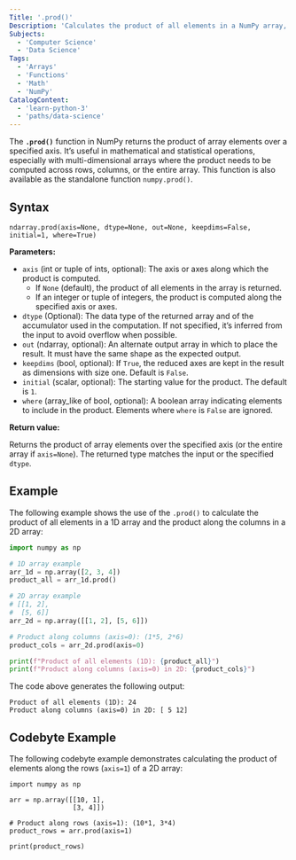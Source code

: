 ```yaml
---
Title: '.prod()'
Description: 'Calculates the product of all elements in a NumPy array, optionally along a specified axis.'
Subjects:
  - 'Computer Science'
  - 'Data Science'
Tags:
  - 'Arrays'
  - 'Functions'
  - 'Math'
  - 'NumPy'
CatalogContent:
  - 'learn-python-3'
  - 'paths/data-science'
---
```


The **`.prod()`** function in NumPy returns the product of array elements over a specified axis. It’s useful in mathematical and statistical operations, especially with multi-dimensional arrays where the product needs to be computed across rows, columns, or the entire array. This function is also available as the standalone function `numpy.prod()`.

## Syntax

```pseudo
ndarray.prod(axis=None, dtype=None, out=None, keepdims=False, initial=1, where=True)
```

**Parameters:**

- `axis` (int or tuple of ints, optional): The axis or axes along which the product is computed.
  - If `None` (default), the product of all elements in the array is returned.
  - If an integer or tuple of integers, the product is computed along the specified axis or axes.
- `dtype` (Optional): The data type of the returned array and of the accumulator used in the computation. If not specified, it’s inferred from the input to avoid overflow when possible.
- `out` (ndarray, optional): An alternate output array in which to place the result. It must have the same shape as the expected output.
- `keepdims` (bool, optional): If `True`, the reduced axes are kept in the result as dimensions with size one. Default is `False`.
- `initial` (scalar, optional): The starting value for the product. The default is `1`.
- `where` (array_like of bool, optional): A boolean array indicating elements to include in the product. Elements where `where` is `False` are ignored.

**Return value:**

Returns the product of array elements over the specified axis (or the entire array if `axis=None`). The returned type matches the input or the specified `dtype`.

## Example

The following example shows the use of the `.prod()` to calculate the product of all elements in a 1D array and the product along the columns in a 2D array:

```py
import numpy as np

# 1D array example
arr_1d = np.array([2, 3, 4])
product_all = arr_1d.prod()

# 2D array example
# [[1, 2],
#  [5, 6]]
arr_2d = np.array([[1, 2], [5, 6]])

# Product along columns (axis=0): (1*5, 2*6)
product_cols = arr_2d.prod(axis=0)

print(f"Product of all elements (1D): {product_all}")
print(f"Product along columns (axis=0) in 2D: {product_cols}")
```

The code above generates the following output:

```shell
Product of all elements (1D): 24
Product along columns (axis=0) in 2D: [ 5 12]
```

## Codebyte Example

The following codebyte example demonstrates calculating the product of elements along the rows (`axis=1`) of a 2D array:

```codebyte/python
import numpy as np

arr = np.array([[10, 1],
                [3, 4]])

# Product along rows (axis=1): (10*1, 3*4)
product_rows = arr.prod(axis=1)

print(product_rows)
```
